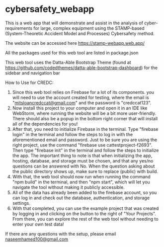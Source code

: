 # cybersafety_webapp
This is a web app that will demonstrate and assist in the analysis of cyber-requirements for large, complex equipment using the STAMP-based (System-Theoretic Accident Model and Processes) Cybersafety method.

The website can be accessed here https://stamp-webapp.web.app/

All the packages used for this web tool are listed in package.json

This web tool uses the Datta-Able Bootstrap Theme (found at 
https://github.com/codedthemes/datta-able-bootstrap-dashboard) for the sidebar and navigation bar

How to Use for CREDC:
1. Since this web tool relies on Firebase for a lot of its components. you will need to use the account created for testing, where the email is "mitsloancredccat@gmail.com" and the password is "credccat123".
2. Now install this project to your computer and open it in an IDE like WebStorm, where running the website will be a bit more user-friendly. There should also be a popup in the bottom right corner that will install all of the dependencies for you!
3. After that, you need to initialize Firebase in the terminal. Type "firebase login" in the terminal and follow the steps to log in with the aforementioned email and password. Just to be sure you are using the right project, use the command "firebase use cattestproject-f2693". Then type "firebase init" in the terminal and follow the steps to initialize the app. The important thing to note is that when initializing the app, hosting, database, and storage must be chosen, and that any yes/no questions can be answered with No. When the question asking about the public directory shows up, make sure to replace (public) with build.
4. With that, the web tool should now run when running the command "npm build" in the
terminal, and then "npm start", which will let you navigate the tool without making it publicly accessible.
5. All of the data has already been added to the firebase account, so you can log in and check out the database, authentication, and storage settings.
6. With that completed, you can use the example project that was created by logging in and clicking on the button to the right of "Your Projects". From there, you can explore the rest of the web tool without needing to enter your own test data!

If there are any questions with the setup, please email naseemhamed100@gmail.com
